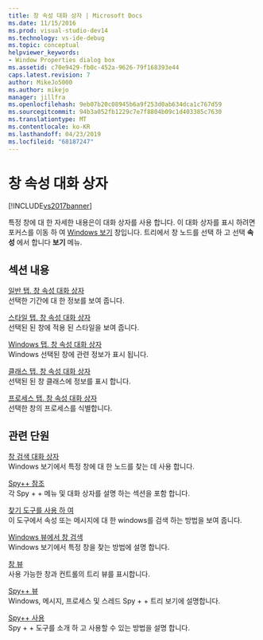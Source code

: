 ```yaml
---
title: 창 속성 대화 상자 | Microsoft Docs
ms.date: 11/15/2016
ms.prod: visual-studio-dev14
ms.technology: vs-ide-debug
ms.topic: conceptual
helpviewer_keywords:
- Window Properties dialog box
ms.assetid: c70e9429-fb0c-452a-9626-79f168393e44
caps.latest.revision: 7
author: MikeJo5000
ms.author: mikejo
manager: jillfra
ms.openlocfilehash: 9eb07b20c08945b6a9f253d0ab634dca1c767d59
ms.sourcegitcommit: 94b3a052fb1229c7e7f8804b09c1d403385c7630
ms.translationtype: MT
ms.contentlocale: ko-KR
ms.lasthandoff: 04/23/2019
ms.locfileid: "68187247"
---
```

# <a name="window-properties-dialog-box"></a>창 속성 대화 상자
[!INCLUDE[vs2017banner](../includes/vs2017banner.md)]

특정 창에 대 한 자세한 내용은이 대화 상자를 사용 합니다. 이 대화 상자를 표시 하려면 포커스를 이동 하 여 [Windows 보기](../debugger/windows-view.md) 창입니다. 트리에서 창 노드를 선택 하 고 선택 **속성** 에서 합니다 **보기** 메뉴.  
  
## <a name="in-this-section"></a>섹션 내용  
 [일반 탭. 창 속성 대화 상자](../debugger/general-tab-window-properties-dialog-box.md)  
 선택한 기간에 대 한 정보를 보여 줍니다.  
  
 [스타일 탭. 창 속성 대화 상자](../debugger/styles-tab-window-properties-dialog-box.md)  
 선택된 된 창에 적용 된 스타일을 보여 줍니다.  
  
 [Windows 탭. 창 속성 대화 상자](../debugger/windows-tab-window-properties-dialog-box.md)  
 Windows 선택된 창에 관련 정보가 표시 됩니다.  
  
 [클래스 탭. 창 속성 대화 상자](../debugger/class-tab-window-properties-dialog-box.md)  
 선택된 된 창 클래스에 정보를 표시 합니다.  
  
 [프로세스 탭. 창 속성 대화 상자](../debugger/process-tab-window-properties-dialog-box.md)  
 선택한 창의 프로세스를 식별합니다.  
  
## <a name="related-sections"></a>관련 단원  
 [창 검색 대화 상자](../debugger/window-search-dialog-box.md)  
 Windows 보기에서 특정 창에 대 한 노드를 찾는 데 사용 합니다.  
  
 [Spy++ 참조](../debugger/spy-increment-reference.md)  
 각 Spy + + 메뉴 및 대화 상자를 설명 하는 섹션을 포함 합니다.  
  
 [찾기 도구를 사용 하 여](../debugger/how-to-use-the-finder-tool.md)  
 이 도구에서 속성 또는 메시지에 대 한 windows를 검색 하는 방법을 보여 줍니다.  
  
 [Windows 뷰에서 창 검색](../debugger/how-to-search-for-a-window-in-windows-view.md)  
 Windows 보기에서 특정 창을 찾는 방법에 설명 합니다.  
  
 [창 뷰](../debugger/windows-view.md)  
 사용 가능한 창과 컨트롤의 트리 뷰를 표시합니다.  
  
 [Spy++ 뷰](../debugger/spy-increment-views.md)  
 Windows, 메시지, 프로세스 및 스레드 Spy + + 트리 보기에 설명합니다.  
  
 [Spy++ 사용](../debugger/using-spy-increment.md)  
 Spy + + 도구를 소개 하 고 사용할 수 있는 방법을 설명 합니다.
